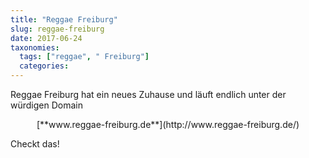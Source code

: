```yaml
---
title: "Reggae Freiburg"
slug: reggae-freiburg
date: 2017-06-24
taxonomies:
  tags: ["reggae", " Freiburg"]
  categories: 
---
```



Reggae Freiburg hat ein neues Zuhause und läuft endlich unter der würdigen Domain

<center>[**www.reggae-freiburg.de**](http://www.reggae-freiburg.de/)</center>

Checkt das!